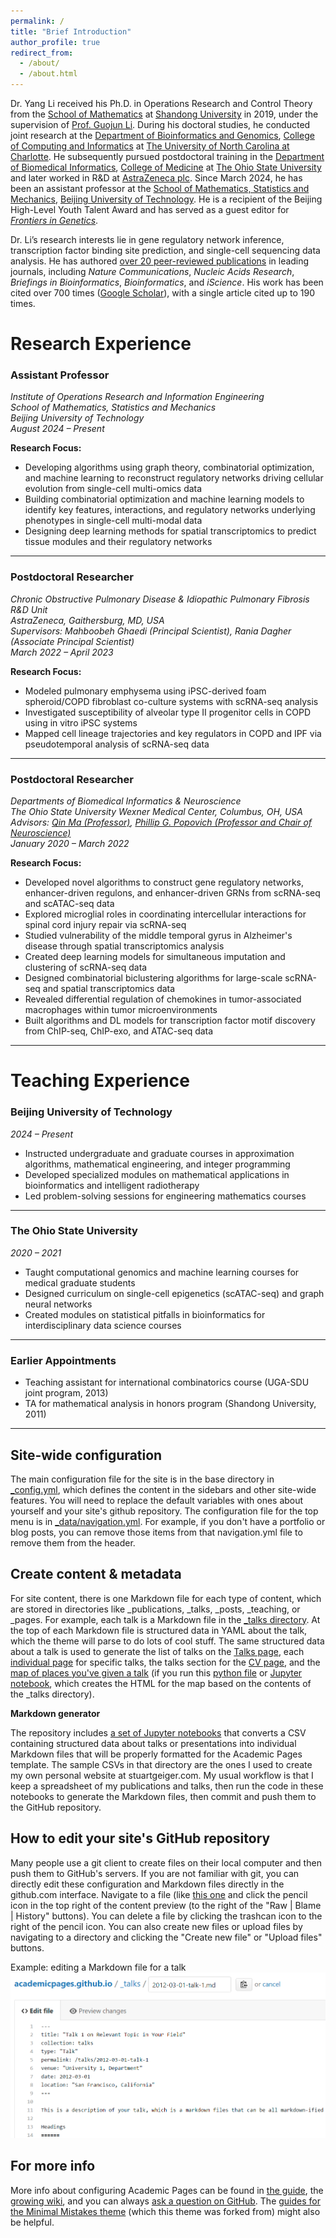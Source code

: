 ```yaml
---
permalink: /
title: "Brief Introduction"
author_profile: true
redirect_from: 
  - /about/
  - /about.html
---
```


Dr. Yang Li received his Ph.D. in Operations Research and Control Theory from the [School of Mathematics](https://www.math.sdu.edu.cn/) at [Shandong University](https://www.sdu.edu.cn/) in 2019, under the supervision of [Prof. Guojun Li](https://faculty.sdu.edu.cn/liguojun/zh_CN/index.htm). During his doctoral studies, he conducted joint research at the [Department of Bioinformatics and Genomics](https://cci.charlotte.edu/departments/department-of-bioinformatics-and-genomics/), [College of Computing and Informatics](https://cci.charlotte.edu/) at [The University of North Carolina at Charlotte](https://www.charlotte.edu/). He subsequently pursued postdoctoral training in the [Department of Biomedical Informatics](https://medicine.osu.edu/departments/biomedical-informatics), [College of Medicine](https://medicine.osu.edu/) at [The Ohio State University](https://www.osu.edu/) and later worked in R&D at [AstraZeneca plc](https://www.astrazeneca.com/). Since March 2024, he has been an assistant professor at the [School of Mathematics, Statistics and Mechanics](https://msm.bjut.edu.cn/), [Beijing University of Technology](https://www.bjut.edu.cn/). He is a recipient of the Beijing High-Level Youth Talent Award and has served as a guest editor for [*Frontiers in Genetics*](https://loop.frontiersin.org/people/2319558/overview).

Dr. Li’s research interests lie in gene regulatory network inference, transcription factor binding site prediction, and single-cell sequencing data analysis. He has authored [over 20 peer-reviewed publications](https://scholar.google.com/citations?user=yDq-Zf4AAAAJ&hl=zh-CN) in leading journals, including *Nature Communications*, *Nucleic Acids Research*, *Briefings in Bioinformatics*, *Bioinformatics*, and *iScience*. His work has been cited over 700 times ([Google Scholar](https://scholar.google.com/citations?user=yDq-Zf4AAAAJ&hl=zh-CN)), with a single article cited up to 190 times.

Research Experience
======
### **Assistant Professor**  
*Institute of Operations Research and Information Engineering*  
*School of Mathematics, Statistics and Mechanics*  
*Beijing University of Technology*  
*August 2024 – Present*  

**Research Focus:**  
- Developing algorithms using graph theory, combinatorial optimization, and machine learning to reconstruct regulatory networks driving cellular evolution from single-cell multi-omics data  
- Building combinatorial optimization and machine learning models to identify key features, interactions, and regulatory networks underlying phenotypes in single-cell multi-modal data  
- Designing deep learning methods for spatial transcriptomics to predict tissue modules and their regulatory networks  

---

### **Postdoctoral Researcher**  
*Chronic Obstructive Pulmonary Disease & Idiopathic Pulmonary Fibrosis R&D Unit*  
*AstraZeneca, Gaithersburg, MD, USA*  
*Supervisors: Mahboobeh Ghaedi (Principal Scientist), Rania Dagher (Associate Principal Scientist)*  
*March 2022 – April 2023*  

**Research Focus:**  
- Modeled pulmonary emphysema using iPSC-derived foam spheroid/COPD fibroblast co-culture systems with scRNA-seq analysis  
- Investigated susceptibility of alveolar type II progenitor cells in COPD using in vitro iPSC systems  
- Mapped cell lineage trajectories and key regulators in COPD and IPF via pseudotemporal analysis of scRNA-seq data  

---

### **Postdoctoral Researcher**  
*Departments of Biomedical Informatics & Neuroscience*  
*The Ohio State University Wexner Medical Center, Columbus, OH, USA*  
*Advisors: [Qin Ma (Professor)](https://cancer.osu.edu/find-a-researcher/search-researcher-directory/qin-ma), [Phillip G. Popovich (Professor and Chair of Neuroscience)](https://medicine.osu.edu/find-faculty/non-clinical/neuroscience/phillip-popovich-phd)*  
*January 2020 – March 2022*  

**Research Focus:**  
- Developed novel algorithms to construct gene regulatory networks, enhancer-driven regulons, and enhancer-driven GRNs from scRNA-seq and scATAC-seq data  
- Explored microglial roles in coordinating intercellular interactions for spinal cord injury repair via scRNA-seq  
- Studied vulnerability of the middle temporal gyrus in Alzheimer's disease through spatial transcriptomics analysis  
- Created deep learning models for simultaneous imputation and clustering of scRNA-seq data  
- Designed combinatorial biclustering algorithms for large-scale scRNA-seq and spatial transcriptomics data  
- Revealed differential regulation of chemokines in tumor-associated macrophages within tumor microenvironments  
- Built algorithms and DL models for transcription factor motif discovery from ChIP-seq, ChIP-exo, and ATAC-seq data 

---

Teaching Experience
======
### **Beijing University of Technology**  
*2024 – Present*  
- Instructed undergraduate and graduate courses in approximation algorithms, mathematical engineering, and integer programming  
- Developed specialized modules on mathematical applications in bioinformatics and intelligent radiotherapy  
- Led problem-solving sessions for engineering mathematics courses  

---

### **The Ohio State University**  
*2020 – 2021*  
- Taught computational genomics and machine learning courses for medical graduate students  
- Designed curriculum on single-cell epigenetics (scATAC-seq) and graph neural networks  
- Created modules on statistical pitfalls in bioinformatics for interdisciplinary data science courses  

---

### **Earlier Appointments**  
- Teaching assistant for international combinatorics course (UGA-SDU joint program, 2013)  
- TA for mathematical analysis in honors program (Shandong University, 2011) 

---

Site-wide configuration
------
The main configuration file for the site is in the base directory in [_config.yml](https://github.com/academicpages/academicpages.github.io/blob/master/_config.yml), which defines the content in the sidebars and other site-wide features. You will need to replace the default variables with ones about yourself and your site's github repository. The configuration file for the top menu is in [_data/navigation.yml](https://github.com/academicpages/academicpages.github.io/blob/master/_data/navigation.yml). For example, if you don't have a portfolio or blog posts, you can remove those items from that navigation.yml file to remove them from the header. 

Create content & metadata
------
For site content, there is one Markdown file for each type of content, which are stored in directories like _publications, _talks, _posts, _teaching, or _pages. For example, each talk is a Markdown file in the [_talks directory](https://github.com/academicpages/academicpages.github.io/tree/master/_talks). At the top of each Markdown file is structured data in YAML about the talk, which the theme will parse to do lots of cool stuff. The same structured data about a talk is used to generate the list of talks on the [Talks page](https://academicpages.github.io/talks), each [individual page](https://academicpages.github.io/talks/2012-03-01-talk-1) for specific talks, the talks section for the [CV page](https://academicpages.github.io/cv), and the [map of places you've given a talk](https://academicpages.github.io/talkmap.html) (if you run this [python file](https://github.com/academicpages/academicpages.github.io/blob/master/talkmap.py) or [Jupyter notebook](https://github.com/academicpages/academicpages.github.io/blob/master/talkmap.ipynb), which creates the HTML for the map based on the contents of the _talks directory).

**Markdown generator**

The repository includes [a set of Jupyter notebooks](https://github.com/academicpages/academicpages.github.io/tree/master/markdown_generator
) that converts a CSV containing structured data about talks or presentations into individual Markdown files that will be properly formatted for the Academic Pages template. The sample CSVs in that directory are the ones I used to create my own personal website at stuartgeiger.com. My usual workflow is that I keep a spreadsheet of my publications and talks, then run the code in these notebooks to generate the Markdown files, then commit and push them to the GitHub repository.

How to edit your site's GitHub repository
------
Many people use a git client to create files on their local computer and then push them to GitHub's servers. If you are not familiar with git, you can directly edit these configuration and Markdown files directly in the github.com interface. Navigate to a file (like [this one](https://github.com/academicpages/academicpages.github.io/blob/master/_talks/2012-03-01-talk-1.md) and click the pencil icon in the top right of the content preview (to the right of the "Raw | Blame | History" buttons). You can delete a file by clicking the trashcan icon to the right of the pencil icon. You can also create new files or upload files by navigating to a directory and clicking the "Create new file" or "Upload files" buttons. 

Example: editing a Markdown file for a talk
![Editing a Markdown file for a talk](/images/editing-talk.png)

For more info
------
More info about configuring Academic Pages can be found in [the guide](https://academicpages.github.io/markdown/), the [growing wiki](https://github.com/academicpages/academicpages.github.io/wiki), and you can always [ask a question on GitHub](https://github.com/academicpages/academicpages.github.io/discussions). The [guides for the Minimal Mistakes theme](https://mmistakes.github.io/minimal-mistakes/docs/configuration/) (which this theme was forked from) might also be helpful.
